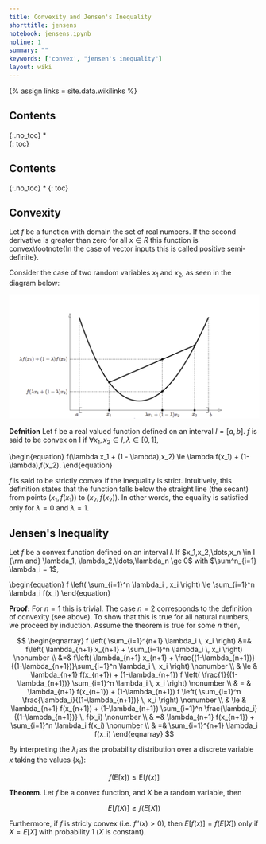```yaml
---
title: Convexity and Jensen's Inequality
shorttitle: jensens
notebook: jensens.ipynb
noline: 1
summary: ""
keywords: ['convex', "jensen's inequality"]
layout: wiki
---
```

{% assign links = site.data.wikilinks %}

## Contents
{:.no_toc}
*  
{: toc}


## Contents
{:.no_toc}
* 
{: toc}







## Convexity

Let $f$ be a function with domain the set of real numbers. If the second derivative is greater than zero 
for all $x\in R$ this function is convex\footnote{In the case of vector inputs this is called positive 
semi-definite}. 


Consider the case of two random variables $x_1$ and $x_2$, as seen in the diagram below:

![](images/EM1.png)


**Defnition** Let f be a real valued function defined on an interval $I = [a, b]$.
$f$ is said to be convex on I if $\forall x_1, x_2 \in I, \lambda \in [0, 1]$,

\begin{equation}
f(\lambda x_1 + (1 - \lambda)\,x_2) \le \lambda f(x_1) + (1- \lambda)\,f(x_2).
\end{equation}

$f$ is said to be strictly convex if the inequality is strict. Intuitively, this definition
states that the function falls below  the
straight line (the secant) from points $(x_1, f(x_1))$ to $(x_2, f(x_2))$. In other words, the equality is satisfied only for $\lambda = 0$ and $\lambda = 1$.

## Jensen's Inequality

Let $f$ be a convex function defined on an interval $I$. 
If $x_1,x_2,\dots,x_n \in I {\rm and} \lambda_1, \lambda_2,\ldots,\lambda_n \ge  0$ with $\sum^n_{i=1} \lambda_i = 1$,

\begin{equation}
f \left( \sum_{i=1}^n \lambda_i \,  x_i \right) \le  \sum_{i=1}^n \lambda_i f(x_i) 
\end{equation}

**Proof:**	For $n = 1$ this is trivial. The case $n = 2$ corresponds to the definition of convexity (see above). 
To show that this is true for all natural numbers, we proceed by induction. Assume the theorem is true for some $n$ then,

$$
\begin{eqnarray}
f \left( \sum_{i=1}^{n+1} \lambda_i \,  x_i \right) &=& f\left( \lambda_{n+1} x_{n+1} + \sum_{i=1}^n \lambda_i \,  x_i  \right) \nonumber \\
		&=&  f\left( \lambda_{n+1} x_{n+1} + \frac{(1-\lambda_{n+1})}{(1-\lambda_{n+1})}\sum_{i=1}^n \lambda_i \,  x_i  \right) \nonumber \\
		& \le & \lambda_{n+1} f(x_{n+1}) + (1-\lambda_{n+1}) f \left( \frac{1}{(1-\lambda_{n+1})} \sum_{i=1}^n \lambda_i \,  x_i  \right) \nonumber \\
		& = & \lambda_{n+1} f(x_{n+1}) + (1-\lambda_{n+1}) f \left( \sum_{i=1}^n \frac{\lambda_i}{(1-\lambda_{n+1})} \,  x_i  \right)  \nonumber \\
		& \le & \lambda_{n+1} f(x_{n+1}) + (1-\lambda_{n+1})  \sum_{i=1}^n \frac{\lambda_i}{(1-\lambda_{n+1})} \,  f(x_i)  \nonumber \\ 
		& =&  \lambda_{n+1} f(x_{n+1}) + \sum_{i=1}^n \lambda_i f(x_i) \nonumber \\ 
		& =&  \sum_{i=1}^{n+1}  \lambda_i f(x_i)
\end{eqnarray}
$$

By interpreting the $\lambda_i$ as the probability distribution over a discrete variable $x$ taking the values $\{x_i\}$:

$$f(\mathrm{E}[x]) \le \mathrm{E}[f(x)]$$

 

**Theorem**. Let $f$ be a convex function, and $X$ be a random variable, then

$$ E[f(X)] \ge f(E[X]) $$ 

Furthermore, if $f$ is stricly convex (i.e. $f''(x)>0$), then $E[f(x)]=f(E[X])$ only if $X=E[X]$ with
probability 1 ($X$ is constant).  
